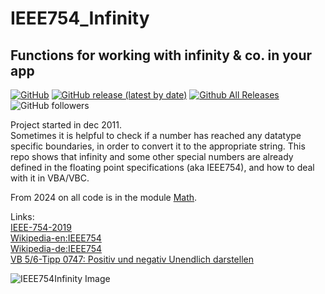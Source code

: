 # IEEE754_Infinity  
## Functions for working with infinity & co. in your app  

[![GitHub](https://img.shields.io/github/license/OlimilO1402/IEEE754_Infinity?style=plastic)](https://github.com/OlimilO1402/IEEE754_Infinity/blob/master/LICENSE) 
[![GitHub release (latest by date)](https://img.shields.io/github/v/release/OlimilO1402/IEEE754_Infinity?style=plastic)](https://github.com/OlimilO1402/IEEE754_Infinity/releases/latest)
[![Github All Releases](https://img.shields.io/github/downloads/OlimilO1402/IEEE754_Infinity/total.svg)](https://github.com/OlimilO1402/IEEE754_Infinity/releases/download/v2023.1.2/IEEE754Infinity_v2023.1.2.zip)
![GitHub followers](https://img.shields.io/github/followers/OlimilO1402?style=social)


Project started in dec 2011.  
Sometimes it is helpful to check if a number has reached any datatype specific boundaries, in order to convert it to the appropriate string.
This repo shows that infinity and some other special numbers are already defined in the floating point specifications (aka IEEE754), and how to deal with it in VBA/VBC.

From 2024 on all code is in the module [Math](https://github.com/OlimilO1402/Math).

Links:  
[IEEE-754-2019](https://ieeexplore.ieee.org/document/8766229)  
[Wikipedia-en:IEEE754](https://en.wikipedia.org/wiki/IEEE_754#2019)  
[Wikipedia-de:IEEE754](https://de.wikipedia.org/wiki/IEEE_754)  
[VB 5/6-Tipp 0747: Positiv und negativ Unendlich darstellen](http://www.activevb.de/tipps/vb6tipps/tipp0747.html)   

![IEEE754Infinity Image](Resources/IEEE754Infinity.png "IEEE754Infinity Image")
